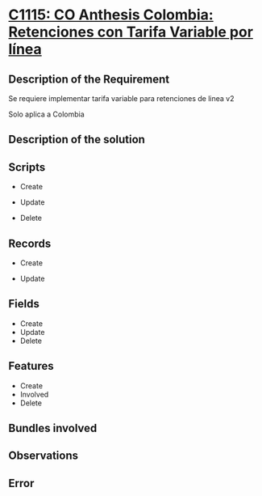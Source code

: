 # [C1115: CO Anthesis Colombia: Retenciones con Tarifa Variable por línea](https://docs.google.com/document/d/1gocg46QPqHF5Wx9ezZkpLqRAUc6ffKPTL6ICQu5C5Fk/edit)


## Description of the Requirement

Se requiere implementar tarifa variable para retenciones de linea v2

Solo aplica a Colombia

## Description of the solution

    

## Scripts
+ Create

+ Update

    

    
+ Delete



## Records
+ Create
    
        
+ Update
    

## Fields
+ Create
+ Update 
+ Delete

## Features
+ Create
+ Involved
+ Delete

## Bundles involved


## Observations
 

## Error























